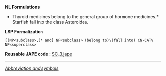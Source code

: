 __NL Formulations__ 



* Thyroid medicines belong to the general group of hormone medicines.* Starfish fall into the class Asteroidea.


  

__LSP Formalization__ 




```
[(NP<subclass>,)* and] NP<subclass> (belong to)\(fall into) CN-CATV NP<superclass>

```


__Reusable JAPE code__ 
 :
 [SC\_3.jape](../../images/9/90/SC_3.jape "SC 3.jape") 





---



_[Abbreviation and symbols](../../Community/LSPSymbols "Community:LSPSymbols")_